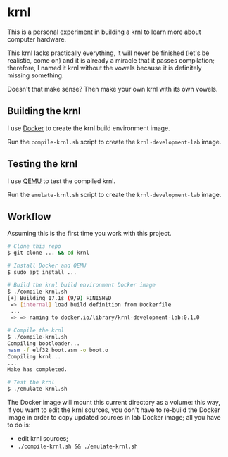 # krnl

This is a personal experiment in building a krnl to learn more about computer hardware.

This krnl lacks practically everything, it will never be finished (let's be  
realistic, come on) and it is already a miracle that it passes compilation;  
therefore, I named it krnl without the vowels because it is definitely  
missing something.

Doesn't that make sense? Then make your own krnl with its own vowels.

## Building the krnl

I use [Docker](https://www.docker.com/) to create the krnl build environment image.

Run the `compile-krnl.sh` script to create the `krnl-development-lab` image.

## Testing the krnl

I use [QEMU](https://www.qemu.org/) to test the compiled krnl.

Run the `emulate-krnl.sh` script to create the `krnl-development-lab` image.

## Workflow

Assuming this is the first time you work with this project.

```bash
# Clone this repo
$ git clone ... && cd krnl

# Install Docker and QEMU
$ sudo apt install ...

# Build the krnl build environment Docker image
$ ./compile-krnl.sh
[+] Building 17.1s (9/9) FINISHED                                                             
 => [internal] load build definition from Dockerfile                   0.0s
 ...
 => => naming to docker.io/library/krnl-development-lab:0.1.0          0.0s

# Compile the krnl
$ ./compile-krnl.sh                       
Compiling bootloader...
nasm -f elf32 boot.asm -o boot.o
Compiling krnl...
...
Make has completed.

# Test the krnl
$ ./emulate-krnl.sh
```

The Docker image will mount this current directory as a volume: this way,  
if you want to edit the krnl sources, you don't have to re-build the Docker  
image in order to copy updated sources in lab Docker image; all you have  
to do is:

- edit krnl sources;
- `./compile-krnl.sh && ./emulate-krnl.sh`